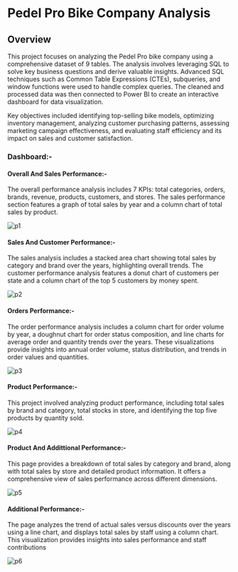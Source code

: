 # Pedel Pro Bike Company Analysis

## Overview

This project focuses on analyzing the Pedel Pro bike company using a comprehensive dataset of 9 tables. The analysis involves leveraging SQL to solve key business questions and derive valuable insights. Advanced SQL techniques such as Common Table Expressions (CTEs), subqueries, and window functions were used to handle complex queries. The cleaned and processed data was then connected to Power BI to create an interactive dashboard for data visualization.

Key objectives included identifying top-selling bike models, optimizing inventory management, analyzing customer purchasing patterns, assessing marketing campaign effectiveness, and evaluating staff efficiency and its impact on sales and customer satisfaction.

### Dashboard:-
#### Overall And Sales Performance:-
The overall performance analysis includes 7 KPIs: total categories, orders, brands, revenue, products, customers, and stores. The sales performance section features a graph of total sales by year and a column chart of total sales by product.


![p1](https://github.com/user-attachments/assets/6c4239d4-d86e-4bae-84e8-4dfef4464019)
#### Sales And Customer Performance:-
The sales analysis includes a stacked area chart showing total sales by category and brand over the years, highlighting overall trends. The customer performance analysis features a donut chart of customers per state and a column chart of the top 5 customers by money spent.


![p2](https://github.com/user-attachments/assets/81aee28b-66f5-46ef-b8e7-377da6775684)
#### Orders Performance:-
The order performance analysis includes a column chart for order volume by year, a doughnut chart for order status composition, and line charts for average order and quantity trends over the years. These visualizations provide insights into annual order volume, status distribution, and trends in order values and quantities.


![p3](https://github.com/user-attachments/assets/c96cc4ea-4542-49d2-9b38-7f82cc077370)
#### Product Performance:-
This project involved analyzing product performance, including total sales by brand and category, total stocks in store, and identifying the top five products by quantity sold.


![p4](https://github.com/user-attachments/assets/f6515dd9-48b5-42c3-9e3e-3e26de8cffc1)
#### Product And Addittional Performance:-
This page provides a breakdown of total sales by category and brand, along with total sales by store and detailed product information. It offers a comprehensive view of sales performance across different dimensions.


![p5](https://github.com/user-attachments/assets/84a1f8d2-513a-4c1d-a4e7-84d9fcce7544)
#### Additional Performance:-
The page analyzes the trend of actual sales versus discounts over the years using a line chart, and displays total sales by staff using a column chart. This visualization provides insights into sales performance and staff contributions


![p6](https://github.com/user-attachments/assets/32885e24-c135-4ef6-ad20-29a730e113fc)






